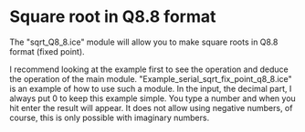 # Square root in Q8.8 format

The "sqrt_Q8_8.ice" module will allow you to make square roots in Q8.8 format (fixed point).

I recommend looking at the example first to see the operation and deduce the operation of the main module. "Example_serial_sqrt_fix_point_q8_8.ice" is an example of how to use such a module. In the input, the decimal part, I always put 0 to keep this example simple. You type a number and when you hit enter the result will appear. It does not allow using negative numbers, of course, this is only possible with imaginary numbers.
